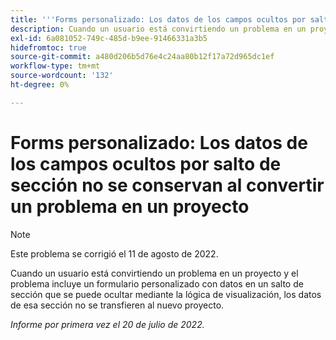 ```yaml
---
title: '''Forms personalizado: Los datos de los campos ocultos por salto de sección no se conservan al convertir un problema en un proyecto"'
description: Cuando un usuario está convirtiendo un problema en un proyecto y el problema incluye un formulario personalizado con datos en un salto de sección que se puede ocultar mediante la lógica de visualización, los datos de esa sección no se transfieren al nuevo proyecto.
exl-id: 6a081052-749c-485d-b9ee-91466331a3b5
hidefromtoc: true
source-git-commit: a480d206b5d76e4c24aa80b12f17a72d965dc1ef
workflow-type: tm+mt
source-wordcount: '132'
ht-degree: 0%

---
```


# Forms personalizado: Los datos de los campos ocultos por salto de sección no se conservan al convertir un problema en un proyecto

>[!NOTE]
>
> Este problema se corrigió el 11 de agosto de 2022.

Cuando un usuario está convirtiendo un problema en un proyecto y el problema incluye un formulario personalizado con datos en un salto de sección que se puede ocultar mediante la lógica de visualización, los datos de esa sección no se transfieren al nuevo proyecto.

_Informe por primera vez el 20 de julio de 2022._
